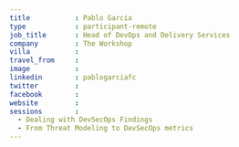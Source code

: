 ```yaml
---
title           : Pablo Garcia
type            : participant-remote
job_title       : Head of DevOps and Delivery Services
company         : The Workshop
villa           :
travel_from     :
image           :
linkedin        : pablogarciafc
twitter         :
facebook        :
website         :
sessions        :
  - Dealing with DevSecOps Findings
  - From Threat Modeling to DevSecOps metrics
---
```

